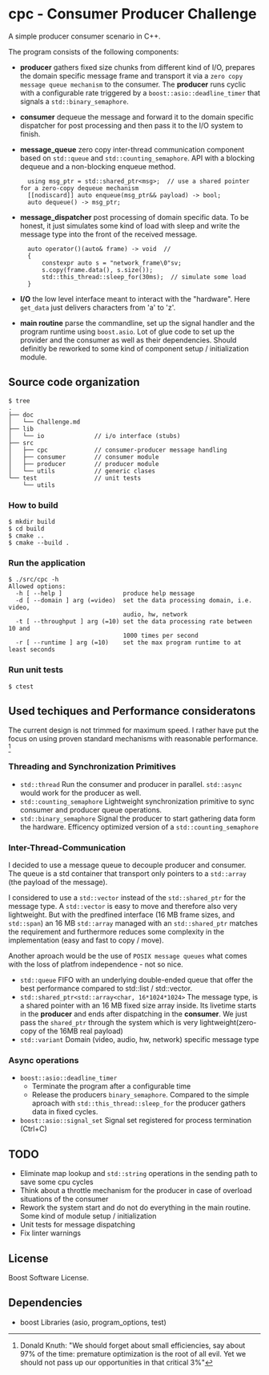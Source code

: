 # cpc - Consumer Producer Challenge

A simple producer consumer scenario in C++.

The program consists of the following components:

* **producer** gathers fixed size chunks from different kind of I/O, prepares the domain specific message frame and transport it via a `zero copy message queue mechanism` to the consumer. The **producer** runs cyclic with a configurable rate triggered by a `boost::asio::deadline_timer` that signals a `std::binary_semaphore`.

* **consumer** dequeue the message and forward it to the domain specific dispatcher for post processing and then pass it to the I/O system to finish.

* **message_queue** zero copy inter-thread communication component based on `std::queue` and `std::counting_semaphore`. API with a blocking dequeue and a non-blocking enqueue method.

        using msg_ptr = std::shared_ptr<msg>;  // use a shared pointer for a zero-copy dequeue mechanism
        [[nodiscard]] auto enqueue(msg_ptr&& payload) -> bool;
        auto dequeue() -> msg_ptr;

* **message_dispatcher** post processing of domain specific data. To be honest, it just simulates some kind of load with sleep and write the message type into the front of the received message.

        auto operator()(auto& frame) -> void  //
        {
            constexpr auto s = "network_frame\0"sv;
            s.copy(frame.data(), s.size());
            std::this_thread::sleep_for(30ms);  // simulate some load
        }

* **I/O** the low level interface meant to interact with the "hardware". Here `get_data` just delivers characters from 'a' to 'z'.

* **main routine** parse the commandline, set up the signal handler and the program runtime using `boost.asio`. Lot of glue code to set up the provider and the consumer as well as their dependencies. Should definitly be reworked to some kind of component setup / initialization module.

## Source code organization

    $ tree
    .
    ├── doc
    │   └── Challenge.md
    ├── lib
    │   └── io              // i/o interface (stubs)
    ├── src
    │   ├── cpc             // consumer-producer message handling
    │   ├── consumer        // consumer module
    │   ├── producer        // producer module
    │   └── utils           // generic clases
    └── test                // unit tests
        └── utils

### How to build
    $ mkdir build
    $ cd build
    $ cmake ..
    $ cmake --build .

### Run the application
    $ ./src/cpc -h
    Allowed options:
      -h [ --help ]                 produce help message
      -d [ --domain ] arg (=video)  set the data processing domain, i.e. video,
                                    audio, hw, network
      -t [ --throughput ] arg (=10) set the data processing rate between 10 and
                                    1000 times per second
      -r [ --runtime ] arg (=10)    set the max program runtime to at least seconds

### Run unit tests
    $ ctest

## Used techiques and Performance consideratons

The current design is not trimmed for maximum speed. I rather have put the focus on using proven standard mechanisms with reasonable performance. [^1]

[^1]: Donald Knuth: "We should forget about small efficiencies, say about 97% of the time: premature optimization is the root of all evil. Yet we should not pass up our opportunities in that critical 3%"

### Threading and Synchronization Primitives
- `std::thread`
    Run the consumer and producer in parallel. `std::async` would work for the producer as well.
- `std::counting_semaphore`
    Lightweight synchronization primitive to sync consumer and producer queue operations.
- `std::binary_semaphore`
    Signal the producer to start gathering data form the hardware. Efficency optimized version of a `std::counting_semaphore`

### Inter-Thread-Communication

I decided to use a message queue to decouple producer and consumer. The queue is a std container that transport only pointers to a `std::array` (the payload of the message).

I considered to use a `std::vector` instead of the `std::shared_ptr` for the message type. A `std::vector` is easy to move and therefore also very lightweight. But with the predfined interface (16 MB frame sizes, and `std::span`) an 16 MB `std::array` managed with an  `std::shared_ptr` matches the requirement and furthermore reduces some complexity in the implementation (easy and fast to copy / move).

Another aproach would be the use of `POSIX message queues` what comes with the loss of platfrom independence - not so nice.

- `std::queue`
    FIFO with an underlying double-ended queue that offer the best performance compared to std::list / std::vector.
- `std::shared_ptr<std::array<char, 16*1024*1024>`
    The message type, is a shared pointer with an 16 MB fixed size array inside.
    Its livetime starts in the **producer** and ends after dispatching in the **consumer**. We just pass the `shared_ptr` through the system which is very lightweight(zero-copy of the 16MB real payload)
- `std::variant`
    Domain (video, audio, hw, network) specific message type

### Async operations
- `boost::asio::deadline_timer`
    - Terminate the program after a configurable time
    - Release the producers `binary_semaphore`. Compared to the simple aproach with `std::this_thread::sleep_for` the producer gathers data in fixed cycles.
- `boost::asio::signal_set`
    Signal set registered for process termination (Ctrl+C)

## TODO
- Eliminate map lookup and `std::string` operations in the sending path to save some cpu cycles
- Think about a throttle mechanism for the producer in case of overload situations of the consumer
- Rework the system start and do not do everything in the main routine. Some kind of module setup / initialization
- Unit tests for message dispatching
- Fix linter warnings

## License

Boost Software License.

## Dependencies

- boost Libraries (asio, program_options, test)
